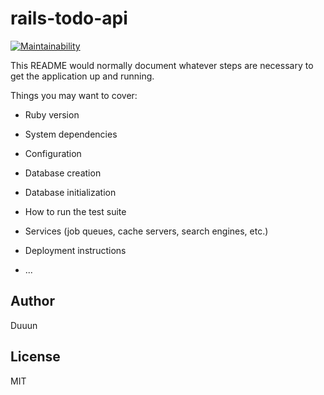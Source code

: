 # rails-todo-api
[![Maintainability](https://api.codeclimate.com/v1/badges/4746ccb9d80923451bbe/maintainability)](https://codeclimate.com/github/Duuun/rails-todo-api/maintainability)

This README would normally document whatever steps are necessary to get the
application up and running.

Things you may want to cover:

* Ruby version

* System dependencies

* Configuration

* Database creation

* Database initialization

* How to run the test suite

* Services (job queues, cache servers, search engines, etc.)

* Deployment instructions

* ...

## Author
Duuun

## License
MIT